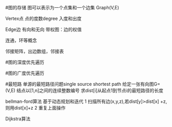 #图的存储
图可以表示为一个点集和一个边集 Graph(V,E)

Vertex点
点的度数degree
入度和出度

Edge边
有向和无向
带权图：边的权值

连通，环等概念

邻接矩阵，出边数组，邻接表


#图的深度优先遍历

#图的广度优先遍历

#最短路
单源的最短路径问题single source shortest path
给定一张有向图G=(V,E)
结点以[1,n]之间的连续整数编号
求dist[i]从起点1到节点i的最短路径的长度

bellman-ford算法
基于动态规划和迭代
1 扫描所有边(x,y,z),若dist[y]>dist[x] +z,则用dist[x]+z
2 重复上面操作

Dijkstra算法
